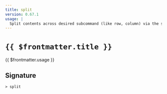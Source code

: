 ```yaml
---
title: split
version: 0.67.1
usage: |
  Split contents across desired subcommand (like row, column) via the separator.
---
```


# <code>{{ $frontmatter.title }}</code>

<div style='white-space: pre-wrap;'>{{ $frontmatter.usage }}</div>

## Signature

```> split ```

